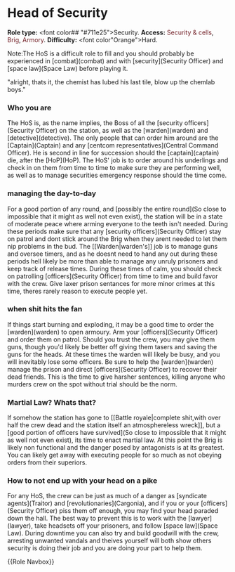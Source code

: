 # Head of Security
**Role type:** <font color## "#711e25">Security</font>. **Access:** <font color="#711e25">Security & cells</font>, <font color="#711e25">Brig</font>, <font color="#711e25">Armory</font>. **Difficulty:** <font color"Orange">Hard</font>.

Note:The HoS is a difficult role to fill and you should probably be experienced in \[combat](combat) and with \[security](Security Officer) and \[space law](Space Law) before playing it.

"alright, thats it, the chemist has lubed his last tile, blow up the chemlab boys."


### Who you are

The HoS is, as the name implies, the Boss of all the \[security officers](Security Officer) on the station, as well as the \[warden](warden) and \[detective](detective). The only people that can order him around are the \[Captain](Captain) and any \[centcom representatives](Central Command Officer). He is second in line for succession should the \[captain](captain) die, after the \[HoP](HoP). The HoS' job is to order around his underlings and check in on them from time to time to make sure they are performing well, as well as to manage securities emergency response should the time come.



### managing the day-to-day

For a good portion of any round, and \[possibly the entire round](So close to impossible that it might as well not even exist), the station will be in a state of moderate peace where arming everyone to the teeth isn't needed. During these periods make sure that any \[security officers](Security Officer) stay on patrol and dont stick around the Brig when they arent needed to let them nip problems in the bud. The [[Warden|warden's]] job is to manage guns and oversee timers, and as he doesnt need to hand any out during these periods hell likely be more than able to manage any unruly prisoners and keep track of release times. During these times of calm, you should check on patrolling \[officers](Security Officer) from time to time and build favor with the crew. Give laxer prison sentances for more minor crimes at this time, theres rarely reason to execute people yet.



### when shit hits the fan

If things start burning and exploding, it may be a good time to order the \[warden](warden) to open armoury. Arm your \[officers](Security Officer) and order them on patrol. Should you trust the crew, you may give them guns, though you'd likely be better off giving them tasers and saving the guns for the heads. At these times the warden will likely be busy, and you will inevitably lose some officers. Be sure to help the \[warden](warden) manage the prison and direct \[officers](Security Officer) to recover their dead friends. This is the time to give harsher sentences, killing anyone who murders crew on the spot without trial should be the norm.



### Martial Law? Whats that?

If somehow the station has gone to [[Battle royale|complete shit,with over half the crew dead and the station itself an atmosphereless wreck]], but a \[good portion of officers have survived](So close to impossible that it might as well not even exist), its time to enact martial law. At this point the Brig is likely non functional and the danger posed by antagonists is at its greatest.  You can likely get away with executing people for so much as not obeying orders from their superiors.



### How to not end up with your head on a pike

For any HoS, the crew can be just as much of a danger as \[syndicate agents](Traitor) and \[revolutionaries](Cargonia), and if you or your \[officers](Security Officer) piss them off enough, you may find your head paraded down the hall. The best way to prevent this is to work with the \[lawyer](lawyer), take headsets off your prisoners, and follow \[space law](Space Law). During downtime you can also try and build goodwill with the crew, arresting unwanted vandals and theives yourself will both show others security is doing their job and you are doing your part to help them.

{{Role Navbox}}